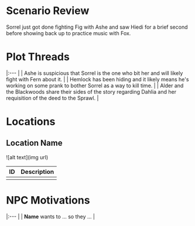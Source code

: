 # Scenario Review
Sorrel just got done fighting Fig with Ashe and saw Hiedi for a brief second before showing back up to practice music with Fox.

# Plot Threads
|:--- |
| Ashe is suspicious that Sorrel is the one who bit her and will likely fight with Fern about it. |
| Hemlock has been hiding and it likely means he's working on some prank to bother Sorrel as a way to kill time.  |
| Alder and the Blackwoods share their sides of the story regarding Dahlia and her requisition of the deed to the Sprawl. |

# Locations

## Location Name

![alt text](img url)

| ID | Description |
|:---:|:--- |
|  |  |

# NPC Motivations
|:--- |
| **Name** wants to ... so they ... |